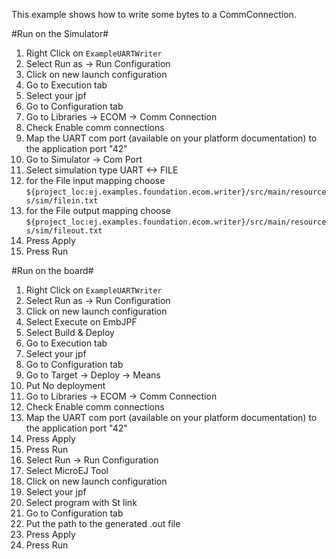 This example shows how to write some bytes to a CommConnection.

#Run on the Simulator#
1. Right Click on `ExampleUARTWriter`
2. Select Run as -> Run Configuration 
3. Click on new launch configuration
4. Go to Execution tab
5. Select your jpf 
6. Go to Configuration tab
7. Go to Libraries -> ECOM -> Comm Connection
8. Check Enable comm connections
9. Map the UART com port (available on your platform documentation) to the application port "42"
10. Go to Simulator -> Com Port
11. Select simulation type UART <-> FILE
12. for the File input mapping choose `${project_loc:ej.examples.foundation.ecom.writer}/src/main/resources/sim/filein.txt`
13. for the File output mapping choose `${project_loc:ej.examples.foundation.ecom.writer}/src/main/resources/sim/fileout.txt`
14. Press Apply
15. Press Run

#Run on the board#
1. Right Click on `ExampleUARTWriter`
2. Select Run as -> Run Configuration 
3. Click on new launch configuration
4. Select Execute on EmbJPF
5. Select Build & Deploy
6. Go to Execution tab
7. Select your jpf 
8. Go to Configuration tab
9. Go to Target  -> Deploy -> Means
10. Put No deployment
11. Go to Libraries -> ECOM -> Comm Connection
12. Check Enable comm connections
13. Map the UART com port (available on your platform documentation) to the application port "42"
15. Press Apply
16. Press Run
17. Select Run -> Run Configuration
18. Select MicroEJ Tool
19. Click on new launch configuration
20. Select your jpf 
21. Select program with St link
22. Go to Configuration tab
23. Put the path to the generated .out file
24. Press Apply
25. Press Run

